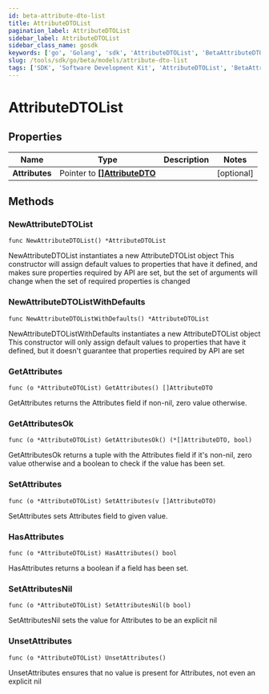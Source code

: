 ```yaml
---
id: beta-attribute-dto-list
title: AttributeDTOList
pagination_label: AttributeDTOList
sidebar_label: AttributeDTOList
sidebar_class_name: gosdk
keywords: ['go', 'Golang', 'sdk', 'AttributeDTOList', 'BetaAttributeDTOList'] 
slug: /tools/sdk/go/beta/models/attribute-dto-list
tags: ['SDK', 'Software Development Kit', 'AttributeDTOList', 'BetaAttributeDTOList']
---
```


# AttributeDTOList

## Properties

Name | Type | Description | Notes
------------ | ------------- | ------------- | -------------
**Attributes** | Pointer to [**[]AttributeDTO**](attribute-dto) |  | [optional] 

## Methods

### NewAttributeDTOList

`func NewAttributeDTOList() *AttributeDTOList`

NewAttributeDTOList instantiates a new AttributeDTOList object
This constructor will assign default values to properties that have it defined,
and makes sure properties required by API are set, but the set of arguments
will change when the set of required properties is changed

### NewAttributeDTOListWithDefaults

`func NewAttributeDTOListWithDefaults() *AttributeDTOList`

NewAttributeDTOListWithDefaults instantiates a new AttributeDTOList object
This constructor will only assign default values to properties that have it defined,
but it doesn't guarantee that properties required by API are set

### GetAttributes

`func (o *AttributeDTOList) GetAttributes() []AttributeDTO`

GetAttributes returns the Attributes field if non-nil, zero value otherwise.

### GetAttributesOk

`func (o *AttributeDTOList) GetAttributesOk() (*[]AttributeDTO, bool)`

GetAttributesOk returns a tuple with the Attributes field if it's non-nil, zero value otherwise
and a boolean to check if the value has been set.

### SetAttributes

`func (o *AttributeDTOList) SetAttributes(v []AttributeDTO)`

SetAttributes sets Attributes field to given value.

### HasAttributes

`func (o *AttributeDTOList) HasAttributes() bool`

HasAttributes returns a boolean if a field has been set.

### SetAttributesNil

`func (o *AttributeDTOList) SetAttributesNil(b bool)`

 SetAttributesNil sets the value for Attributes to be an explicit nil

### UnsetAttributes
`func (o *AttributeDTOList) UnsetAttributes()`

UnsetAttributes ensures that no value is present for Attributes, not even an explicit nil

